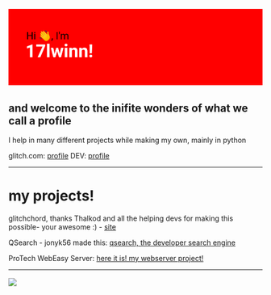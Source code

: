 ![hello](header.png)

## and welcome to the inifite wonders of what we call a profile

I help in many different projects while making my own, mainly in python

glitch.com: [profile](https://glitch.com/@ProTechCEO)
DEV: [profile](https://dev.to/17lwinn)

-------------------

# my projects!

glitchchord, thanks Thalkod and all the helping devs for making this possible- your awesome :) - [site](https://glitchchord.glitch.me)

QSearch - jonyk56 made this: [qsearch, the developer search engine](https://qsearch.glitch.me)

ProTech WebEasy Server: [here it is! my webserver project!](https://github.com/17lwinn/webeasy-server)

---------------

<img align="center" src="https://github-readme-stats.vercel.app/api/top-langs/?username=17lwinn&theme=radical" />
